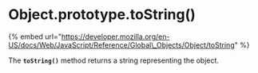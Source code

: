# Object.prototype.toString\(\)

{% embed url="https://developer.mozilla.org/en-US/docs/Web/JavaScript/Reference/Global\_Objects/Object/toString" %}

The **`toString()`** method returns a string representing the object.


